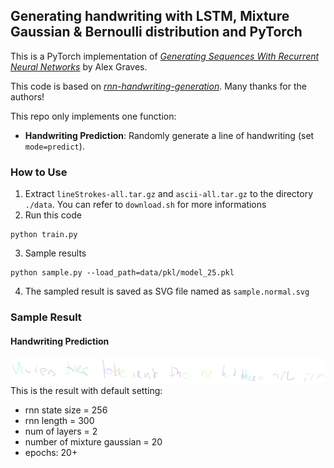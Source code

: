## Generating handwriting with LSTM, Mixture Gaussian & Bernoulli distribution and PyTorch 

This is a PyTorch implementation of *[Generating Sequences With Recurrent Neural Networks](https://arxiv.org/abs/1308.0850)* by Alex Graves.

This code is based on *[rnn-handwriting-generation](https://github.com/snowkylin/rnn-handwriting-generation)*. Many thanks for the authors!

This repo only implements one function:

* **Handwriting Prediction**: Randomly generate a line of handwriting (set `mode=predict`). 

### How to Use
1. Extract `lineStrokes-all.tar.gz` and `ascii-all.tar.gz` to the directory `./data`. You can refer to `download.sh` for more informations
2. Run this code
```
python train.py
```
3. Sample results
```
python sample.py --load_path=data/pkl/model_25.pkl
```
4. The sampled result is saved as SVG file named as `sample.normal.svg`

### Sample Result

#### Handwriting Prediction

![sample.normal.svg](./sample.normal.svg)
This is the result with default setting:
* rnn state size = 256
* rnn length = 300
* num of layers = 2
* number of mixture gaussian = 20
* epochs: 20+
